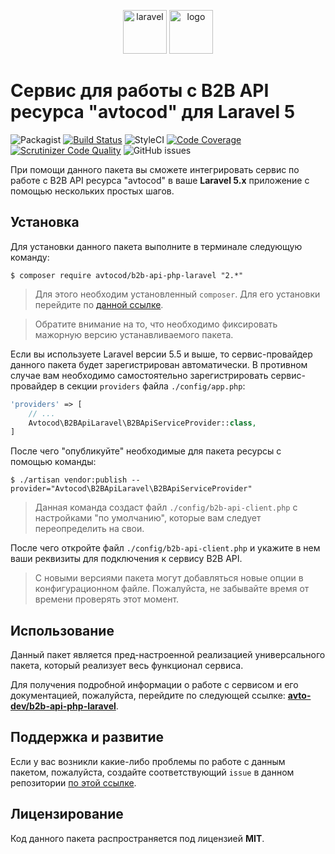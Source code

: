 
<p align="center">
  <img alt="laravel" src="https://habrastorage.org/webt/59/e1/c4/59e1c40b83e9d293787547.png" width="70" height="70" /> <img alt="logo" src="https://habrastorage.org/webt/59/df/45/59df45aa6c9cb971309988.png" width="70" height="70" />
</p>

# Сервис для работы с B2B API ресурса "avtocod" для Laravel 5

![Packagist](https://img.shields.io/packagist/v/avtocod/b2b-api-php-laravel.svg?style=flat&maxAge=30)
[![Build Status](https://scrutinizer-ci.com/g/avtocod/b2b-api-php-laravel/badges/build.png?b=master)](https://scrutinizer-ci.com/g/avtocod/b2b-api-php-laravel/build-status/master)
![StyleCI](https://styleci.io/repos/106925654/shield?style=flat&maxAge=30)
[![Code Coverage](https://scrutinizer-ci.com/g/avtocod/b2b-api-php-laravel/badges/coverage.png?b=master)](https://scrutinizer-ci.com/g/avtocod/b2b-api-php-laravel/?branch=master)
[![Scrutinizer Code Quality](https://scrutinizer-ci.com/g/avtocod/b2b-api-php-laravel/badges/quality-score.png?b=master)](https://scrutinizer-ci.com/g/avtocod/b2b-api-php-laravel/?branch=master)
![GitHub issues](https://img.shields.io/github/issues/avtocod/b2b-api-php-laravel.svg?style=flat&maxAge=30)

При помощи данного пакета вы сможете интегрировать сервис по работе с B2B API ресурса "avtocod" в ваше **Laravel 5.x** приложение с помощью нескольких простых шагов.

## Установка

Для установки данного пакета выполните в терминале следующую команду:

```shell
$ composer require avtocod/b2b-api-php-laravel "2.*"
```

> Для этого необходим установленный `composer`. Для его установки перейдите по [данной ссылке][getcomposer].

> Обратите внимание на то, что необходимо фиксировать мажорную версию устанавливаемого пакета.

Если вы используете Laravel версии 5.5 и выше, то сервис-провайдер данного пакета будет зарегистрирован автоматически. В противном случае вам необходимо самостоятельно зарегистрировать сервис-провайдер в секции `providers` файла `./config/app.php`:

```php
'providers' => [
    // ...
    Avtocod\B2BApiLaravel\B2BApiServiceProvider::class,
]
```

После чего "опубликуйте" необходимые для пакета ресурсы с помощью команды:

```shell
$ ./artisan vendor:publish --provider="Avtocod\B2BApiLaravel\B2BApiServiceProvider"
```

> Данная команда создаст файл `./config/b2b-api-client.php` с настройками "по умолчанию", которые вам следует переопределить на свои.

После чего откройте файл `./config/b2b-api-client.php` и укажите в нем ваши реквизиты для подключения к сервису B2B API.

> С новыми версиями пакета могут добавляться новые опции в конфигурационном файле. Пожалуйста, не забывайте время от времени проверять этот момент.

## Использование

Данный пакет является пред-настроенной реализацией универсального пакета, который реализует весь функционал сервиса.

Для получения подробной информации о работе с сервисом и его документацией, пожалуйста, перейдите по следующей ссылке: **[avto-dev/b2b-api-php-laravel][b2b_api_client_laravel]**.

## Поддержка и развитие

Если у вас возникли какие-либо проблемы по работе с данным пакетом, пожалуйста, создайте соответствующий `issue` в данном репозитории [по этой ссылке][b2b_api_client_laravel].

## Лицензирование

Код данного пакета распространяется под лицензией **MIT**.

[getcomposer]:https://getcomposer.org/download/
[b2b_api_client_laravel]:https://github.com/avto-dev/b2b-api-php-laravel
